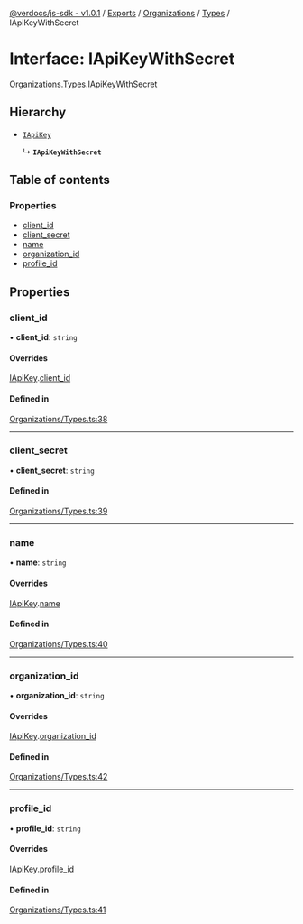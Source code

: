 [@verdocs/js-sdk - v1.0.1](../README.md) / [Exports](../modules.md) / [Organizations](../modules/Organizations.md) / [Types](../modules/Organizations.Types.md) / IApiKeyWithSecret

# Interface: IApiKeyWithSecret

[Organizations](../modules/Organizations.md).[Types](../modules/Organizations.Types.md).IApiKeyWithSecret

## Hierarchy

- [`IApiKey`](Organizations.Types.IApiKey.md)

  ↳ **`IApiKeyWithSecret`**

## Table of contents

### Properties

- [client_id](Organizations.Types.IApiKeyWithSecret.md#client_id)
- [client_secret](Organizations.Types.IApiKeyWithSecret.md#client_secret)
- [name](Organizations.Types.IApiKeyWithSecret.md#name)
- [organization_id](Organizations.Types.IApiKeyWithSecret.md#organization_id)
- [profile_id](Organizations.Types.IApiKeyWithSecret.md#profile_id)

## Properties

### client\_id

• **client\_id**: `string`

#### Overrides

[IApiKey](Organizations.Types.IApiKey.md).[client_id](Organizations.Types.IApiKey.md#client_id)

#### Defined in

[Organizations/Types.ts:38](https://github.com/Verdocs/js-sdk/blob/main/src/Organizations/Types.ts#L38)

___

### client\_secret

• **client\_secret**: `string`

#### Defined in

[Organizations/Types.ts:39](https://github.com/Verdocs/js-sdk/blob/main/src/Organizations/Types.ts#L39)

___

### name

• **name**: `string`

#### Overrides

[IApiKey](Organizations.Types.IApiKey.md).[name](Organizations.Types.IApiKey.md#name)

#### Defined in

[Organizations/Types.ts:40](https://github.com/Verdocs/js-sdk/blob/main/src/Organizations/Types.ts#L40)

___

### organization\_id

• **organization\_id**: `string`

#### Overrides

[IApiKey](Organizations.Types.IApiKey.md).[organization_id](Organizations.Types.IApiKey.md#organization_id)

#### Defined in

[Organizations/Types.ts:42](https://github.com/Verdocs/js-sdk/blob/main/src/Organizations/Types.ts#L42)

___

### profile\_id

• **profile\_id**: `string`

#### Overrides

[IApiKey](Organizations.Types.IApiKey.md).[profile_id](Organizations.Types.IApiKey.md#profile_id)

#### Defined in

[Organizations/Types.ts:41](https://github.com/Verdocs/js-sdk/blob/main/src/Organizations/Types.ts#L41)
